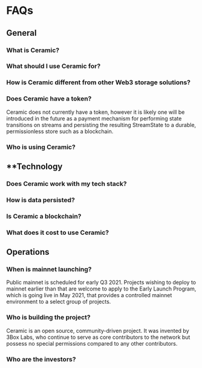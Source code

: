 # FAQs

## **General**

### What is Ceramic?

### What should I use Ceramic for?

### How is Ceramic different from other Web3 storage solutions?

### Does Ceramic have a token?

Ceramic does not currently have a token, however it is likely one will be introduced in the future as a payment mechanism for performing state transitions on streams and persisting the resulting StreamState to a durable, permissionless store such as a blockchain.

### Who is using Ceramic?


## **Technology

### Does Ceramic work with my tech stack?

### How is data persisted?

### Is Ceramic a blockchain?

### What does it cost to use Ceramic?


## **Operations**

### When is mainnet launching?

Public mainnet is scheduled for early Q3 2021. Projects wishing to deploy to mainnet earlier than that are welcome to apply to the Early Launch Program, which is going live in May 2021, that provides a controlled mainnet environment to a select group of projects. 

### Who is building the project?

Ceramic is an open source, community-driven project. It was invented by 3Box Labs, who continue to serve as core contributors to the network but possess no special permissions compared to any other contributors.

### Who are the investors?




